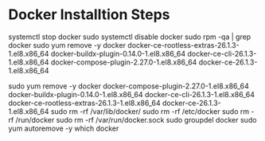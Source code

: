# Docker Installtion Steps

systemctl stop docker
sudo systemctl disable docker
sudo rpm -qa | grep docker
sudo yum remove -y docker docker-ce-rootless-extras-26.1.3-1.el8.x86_64 docker-buildx-plugin-0.14.0-1.el8.x86_64
docker-ce-cli-26.1.3-1.el8.x86_64 docker-compose-plugin-2.27.0-1.el8.x86_64 docker-ce-26.1.3-1.el8.x86_64

sudo yum remove -y docker docker-compose-plugin-2.27.0-1.el8.x86_64 docker-buildx-plugin-0.14.0-1.el8.x86_64 docker-ce-cli-26.1.3-1.el8.x86_64 docker-ce-rootless-extras-26.1.3-1.el8.x86_64 docker-ce-26.1.3-1.el8.x86_64
sudo rm -rf /var/lib/docker/ 
sudo rm -rf /etc/docker
sudo rm -rf /run/docker
sudo rm -rf /var/run/docker.sock
sudo groupdel docker
sudo yum autoremove -y
which docker
